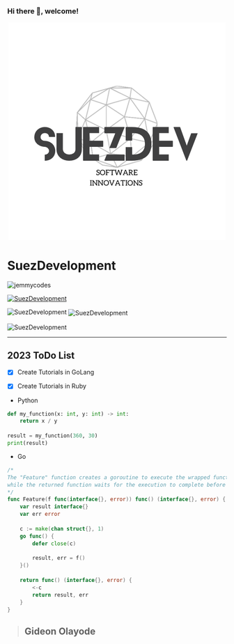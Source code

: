 

### Hi there 👋, welcome!
<div align="center">
	
![Success Alaska Development](/76E2255F-BB27-43D9-A432-825851F46496.png)

</div>


# **SuezDevelopment** 
<p align="left"> <img src="https://komarev.com/ghpvc/?username=SuezDevelopment&label=Profile%20views&color=0e75b6&style=flat" alt="jemmycodes" /> </p>

<p align="left"> <a href="https://github.com/ryo-ma/github-profile-trophy"><img src="https://github-profile-trophy.vercel.app/?username=SuezDevelopment&theme=dark#gh-dark-mode-only" alt="SuezDevelopment" /></a> </p>

<p><img align="left" src="https://github-readme-stats.vercel.app/api/top-langs?username=SuezDevelopment&show_icons=true&locale=en&layout=compact&theme=dark#gh-dark-mode-only" alt="SuezDevelopment" /></p>

<p>&nbsp;<img align="center" src="https://github-readme-stats.vercel.app/api?username=SuezDevelopment&hide=contribs,prs&count_private=true&show_icons=true&locale=en&theme=dark#gh-dark-mode-only&hide=contribs,prs" alt="SuezDevelopment" /></p>

<p><img align="center" src="https://github-readme-streak-stats.herokuapp.com/?user=SuezDevelopment&theme=dark#gh-dark-mode-only" alt="SuezDevelopment" /></p>

********
## 2023 ToDo List 
- [x] Create Tutorials in GoLang
- [x] Create Tutorials in Ruby


- Python
```python
def my_function(x: int, y: int) -> int:
    return x / y

result = my_function(360, 30)
print(result) 

```

- Go
```go
/*
The "Feature" function creates a goroutine to execute the wrapped function asynchronously, 
while the returned function waits for the execution to complete before returning the result.
*/
func Feature(f func(interface{}, error)) func() (interface{}, error) {
	var result interface{}
	var err error

	c := make(chan struct{}, 1)
	go func() {
		defer close(c)

		result, err = f()
	}()

	return func() (interface{}, error) {
		<-c
		return result, err
	}
}

```


>## Gideon Olayode
